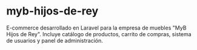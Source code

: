 # myb-hijos-de-rey
E-commerce desarrollado en Laravel para la empresa de muebles "MyB Hijos de Rey".  Incluye catálogo de productos, carrito de compras, sistema de usuarios y panel de administración.

